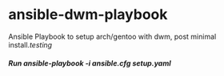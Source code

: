 # ansible-dwm-playbook
Ansible Playbook to setup arch/gentoo with dwm, post minimal install.*testing*
##### Run ansible-playbook -i ansible.cfg setup.yaml
